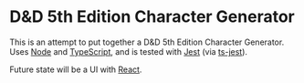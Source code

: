 D&D 5th Edition Character Generator
===================================

This is an attempt to put together a D&D 5th Edition Character Generator.  Uses [Node](https://nodejs.org/) and [TypeScript](https://www.typescriptlang.org/), and is tested with [Jest](https://facebook.github.io/jest/) (via [ts-jest](https://github.com/kulshekhar/ts-jest)).

Future state will be a UI with [React](https://facebook.github.io/react/).